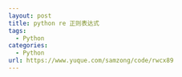 ```yaml
---
layout: post
title: python re 正则表达式
tags:
  - Python
categories:
  - Python
url: https://www.yuque.com/samzong/code/rwcx89
---
```



